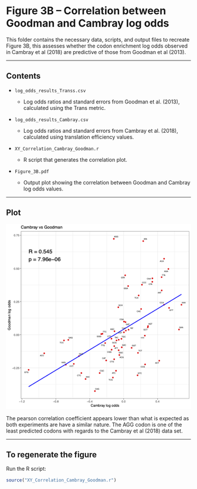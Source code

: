 # Figure 3B – Correlation between Goodman and Cambray log odds

This folder contains the necessary data, scripts, and output files to recreate Figure 3B, this assesses whether the codon enrichment log odds observed in Cambray et al (2018) are predictive of those from Goodman et al (2013).

---

## Contents

- `log_odds_results_Transs.csv`  
  - Log odds ratios and standard errors from Goodman et al. (2013), calculated using the Trans metric.

- `log_odds_results_Cambray.csv`  
  - Log odds ratios and standard errors from Cambray et al. (2018), calculated using translation efficiency values.

- `XY_Correlation_Cambray_Goodman.r`  
  - R script that generates the correlation plot.

- `Figure_3B.pdf`  
  - Output plot showing the correlation between Goodman and Cambray log odds values.

---

## Plot

![Figure 3B](Figure_3B.png)

The pearson correlation coefficient appears lower than what is expected as both experiments are have a similar nature. The AGG codon is one of the least predicted codons with regards to the Cambray et al (2018) data set.



---

## To regenerate the figure

Run the R script:

```r
source("XY_Correlation_Cambray_Goodman.r")
